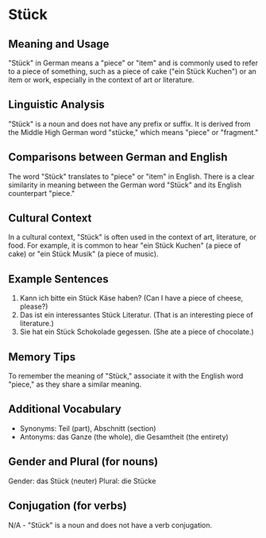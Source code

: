 # Stück
## Meaning and Usage
"Stück" in German means a "piece" or "item" and is commonly used to refer to a piece of something, such as a piece of cake ("ein Stück Kuchen") or an item or work, especially in the context of art or literature.

## Linguistic Analysis
"Stück" is a noun and does not have any prefix or suffix. It is derived from the Middle High German word "stücke," which means "piece" or "fragment."

## Comparisons between German and English
The word "Stück" translates to "piece" or "item" in English. There is a clear similarity in meaning between the German word "Stück" and its English counterpart "piece."

## Cultural Context
In a cultural context, "Stück" is often used in the context of art, literature, or food. For example, it is common to hear "ein Stück Kuchen" (a piece of cake) or "ein Stück Musik" (a piece of music).

## Example Sentences
1. Kann ich bitte ein Stück Käse haben? (Can I have a piece of cheese, please?)
2. Das ist ein interessantes Stück Literatur. (That is an interesting piece of literature.)
3. Sie hat ein Stück Schokolade gegessen. (She ate a piece of chocolate.)

## Memory Tips
To remember the meaning of "Stück," associate it with the English word "piece," as they share a similar meaning.

## Additional Vocabulary
- Synonyms: Teil (part), Abschnitt (section)
- Antonyms: das Ganze (the whole), die Gesamtheit (the entirety)

## Gender and Plural (for nouns)
Gender: das Stück (neuter)
Plural: die Stücke

## Conjugation (for verbs)
N/A - "Stück" is a noun and does not have a verb conjugation.